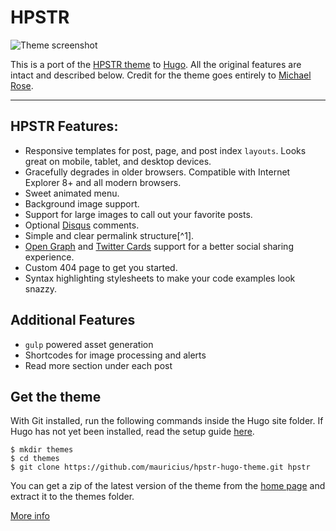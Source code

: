 # HPSTR
![Theme screenshot](https://raw.githubusercontent.com/dldx/hpstr-hugo-theme/master/images/screenshot.png)

This is a port of the [HPSTR theme](http://github.com/mmistakes/hpstr-jekyll-theme) to [Hugo](https://gohugo.io). All the original features are intact and described below. Credit for the theme goes entirely to [Michael Rose](http://github.com/mmistakes).

---

## HPSTR Features:

* Responsive templates for post, page, and post index `layouts`. Looks great on mobile, tablet, and desktop devices.
* Gracefully degrades in older browsers. Compatible with Internet Explorer 8+ and all modern browsers.
* Sweet animated menu.
* Background image support.
* Support for large images to call out your favorite posts.
* Optional [Disqus](http://disqus.com) comments.
* Simple and clear permalink structure[^1].
* [Open Graph](https://developers.facebook.com/docs/opengraph/) and [Twitter Cards](https://dev.twitter.com/docs/cards) support for a better social sharing experience.
* Custom 404 page to get you started.
* Syntax highlighting stylesheets to make your code examples look snazzy.

## Additional Features

* `gulp` powered asset generation
* Shortcodes for image processing and alerts
* Read more section under each post

## Get the theme
With Git installed, run the following commands inside the Hugo site folder. If Hugo has not yet been installed, read the setup guide [here](https://gohugo.io/overview/installing/).

```
$ mkdir themes
$ cd themes
$ git clone https://github.com/mauricius/hpstr-hugo-theme.git hpstr
```

You can get a zip of the latest version of the theme from the [home page](https://github.com/mauricius/hpstr-hugo-theme) and extract it to the themes folder.

[More info](https://dldx.github.io/hpstr-hugo-theme/theme-setup/)
